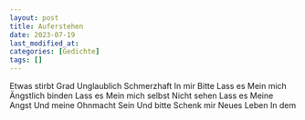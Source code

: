 ```yaml
---
layout: post
title: Auferstehen
date: 2023-07-19
last_modified_at:
categories: [Gedichte]
tags: []
---
```


Etwas stirbt
Grad
Unglaublich
Schmerzhaft
In mir
Bitte
Lass es
Mein mich
Ängstlich binden
Lass es
Mein mich selbst
Nicht sehen
Lass es
Meine
Angst
Und meine
Ohnmacht
Sein
Und bitte
Schenk mir
Neues Leben
In dem